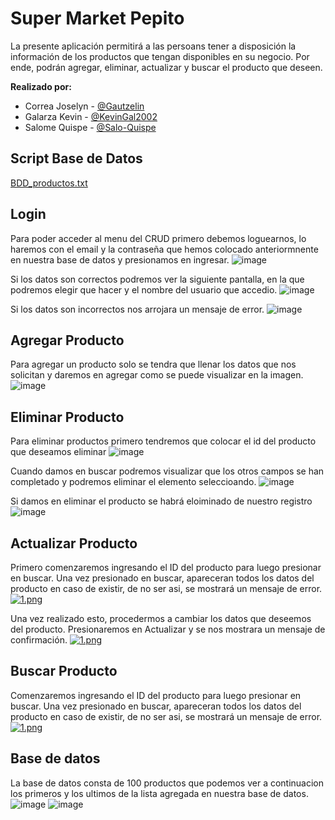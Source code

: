 # Super Market Pepito

La presente aplicación permitirá a las persoans tener a disposición la información de los productos que tengan disponibles en su negocio. Por ende, podrán agregar, eliminar, actualizar y buscar el producto que deseen.

**Realizado por:**
- Correa Joselyn - [@Gautzelin](https://github.com/Gautzelin)
- Galarza Kevin - [@KevinGal2002](https://github.com/KevinGal2002)
- Salome Quispe - [@Salo-Quispe](https://github.com/Salo-Quispe)

## Script Base de Datos

[BDD_productos.txt](https://github.com/KevinGal2002/SuperMarket/files/9347912/BDD_productos.txt)

## Login

Para poder acceder al menu del CRUD primero debemos loguearnos, lo haremos con el email y la contraseña que hemos colocado anteriormnente en nuestra base de datos y presionamos en ingresar. 
![image](https://user-images.githubusercontent.com/85322275/184789686-975fa702-db82-427b-85f2-1fd898181fb1.png)

Si los datos son correctos podremos ver la siguiente pantalla, en la que podremos elegir que hacer y el nombre del usuario que accedio.
![image](https://user-images.githubusercontent.com/85322275/184791191-918a6ffa-17ec-4db8-b5ac-db0b32f81921.png)


Si los datos son incorrectos nos arrojara un mensaje de error.
![image](https://user-images.githubusercontent.com/85322275/184790815-9eb692af-ed56-438a-8254-287c8cda03d5.png)


## Agregar Producto

Para agregar un producto solo se tendra que llenar los datos que nos solicitan y daremos en agregar como se puede visualizar en la imagen.
![image](https://user-images.githubusercontent.com/85322275/184791367-c5fc3254-4879-4c6c-8f30-3b7740c79645.png)


## Eliminar Producto

Para eliminar productos primero tendremos que colocar el id del producto que deseamos eliminar 
![image](https://user-images.githubusercontent.com/85322275/184791745-29e5def1-4a44-4b35-8c49-56cf2da02b28.png)

Cuando damos en buscar podremos visualizar que los otros campos se han completado y podremos eliminar el elemento seleccioando.
![image](https://user-images.githubusercontent.com/85322275/184791882-550d0231-a8fe-4c67-8c3e-b50157e4ef5a.png)

Si damos en eliminar el producto se habrá eloiminado de nuestro registro
![image](https://user-images.githubusercontent.com/85322275/184791953-e61e5ee5-e9cb-453d-ad73-9f7b61073088.png)


## Actualizar Producto

Primero comenzaremos ingresando el ID del producto para luego presionar en buscar. Una vez presionado en buscar, apareceran todos los datos del producto en caso de existir, de no ser asi, se mostrará un mensaje de error.
[![1.png](https://i.postimg.cc/ZR6FT1dz/1.png)](https://postimg.cc/G8hsKgKX)

Una vez realizado esto, procedermos a cambiar los datos que deseemos del producto. Presionaremos en Actualizar y se nos mostrara un mensaje de confirmación.
[![1.png](https://i.postimg.cc/KYBgLtvn/1.png)](https://postimg.cc/t1RTGZ6T)

## Buscar Producto

Comenzaremos ingresando el ID del producto para luego presionar en buscar. Una vez presionado en buscar, apareceran todos los datos del producto en caso de existir, de no ser asi, se mostrará un mensaje de error.
[![1.png](https://i.postimg.cc/TY1L0z32/1.png)](https://postimg.cc/zVmGXPh4)

## Base de datos 

La base de datos consta de 100 productos que podemos ver a continuacion los primeros y los ultimos de la lista agregada en nuestra base de datos.  
![image](https://user-images.githubusercontent.com/85322275/184792480-f40c9e57-a114-488f-9fe4-f3ba0c12cab5.png)
![image](https://user-images.githubusercontent.com/85322275/184792584-932af51b-a356-4d71-8906-40821330b018.png)


